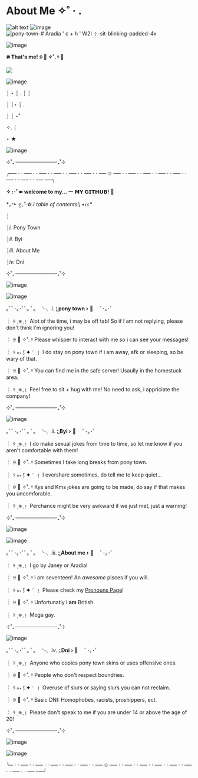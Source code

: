 # About Me ✧˚ · .

![alt text](https://github.com/KleptoZombie/KleptoZombie/assets/167636403/6a14ce6b-ef6b-4b0b-af16-a2673c5dfc6f)       ![image](https://github.com/KleptoZombie/KleptoZombie/assets/167636403/fb018248-b8b7-4e4e-a390-3f325f342fbd)
        ![pony-town-# Aradia ' c + h ' W2I ⊹-sit-blinking-padded-4x](https://github.com/KleptoZombie/KleptoZombie/assets/167636403/08911a20-7c47-40e5-a918-3332dadeddab)

![image](https://github.com/KleptoZombie/KleptoZombie/assets/167636403/497b1a2f-31ba-47f4-b304-38833b0821aa)


**🢅 That's me! ୭ 🧷 ✧˚. ᵎᵎ 🎀**

![](https://komarev.com/ghpvc/?username=kleptozombie&color=red)

![image](https://github.com/KleptoZombie/KleptoZombie/assets/167636403/9094d2e1-a43c-43cf-bb57-aa1569d9b930)



┊ ⋆ ┊   .   ┊   ┊

┊    ┊⋆     ┊   .

┊    ┊       ⋆˚ ⁭      ⁭ ⁭ ⁭ ⁭ ⁭ ⁭ ⁭ ⁭

✧. ┊ ⁭ ⁭ ⁭ ⁭ ⁭ ⁭ ⁭ ⁭ ⁭

⋆ ★



![image](https://github.com/KleptoZombie/KleptoZombie/assets/167636403/0289b9d5-e767-47a3-aa91-d5c0d667f3da)

⊹˚₊‧───────────‧₊˚⊹


╭── ⋅ ⋅ ── ⋅ ⋅ ── ⋅ ⋅ ── ⋅ ⋅ ── ⋅ ⋅ ── ⋅ ⋅ ── ✩ ── ⋅ ⋅ ── ⋅ ⋅ ── ⋅ ⋅ ── ⋅ ⋅ ── ⋅ ⋅ ── ⋅ ⋅ ── ⋅ ⋅ ── ──╮
 
**✧ :･ﾟ➽ welcome to my... ー 𝗠𝗬 𝗚𝗜𝗧𝗛𝗨𝗕!** 🍒

 **｡↷ ✧*̥₊˚‧☆ﾐ table of contents!¡ •ଓ.°**

┊

┊*i.*   Pony Town

┊*ii.*  Byi

┊*iii.* About Me                                                                                                                       

┊*iv.*  Dni

⊹˚₊‧───────────‧₊˚⊹

![image](https://github.com/KleptoZombie/KleptoZombie/assets/167636403/977843e8-4de3-4de3-9e48-cc97ec84abe4)

![image](https://github.com/KleptoZombie/KleptoZombie/assets/167636403/a9b544ca-d7ac-442c-bff9-023c2201674a)


 ｡ﾟﾟ･｡･ﾟﾟ｡
ﾟ。  ╰╮ *i*. **:̲  pony town   ›** 🎸
　ﾟ･｡･ﾟ  

┊    ୨ ۪  𖦹 ֢﹗     Alot of the time, i may be off tab! So if I am not replying, please don't think I'm ignoring you!                                                                                           

┊    ୭ 🧷 ✧˚. ᵎᵎ     Please whisper to interact with me so i can see your messages!

┊    ୨ ๑˖  ⟆ ✦  ◜﹗     I do stay on pony town if i am away, afk or sleeping, so be wary of that.

┊    ୭ 🧷 ✧˚. ᵎᵎ     You can find me in the safe server! Usaully in the homestuck area.

┊    ୨ ۪  𖦹 ֢﹗     Feel free to sit + hug with me! No need to ask, i appriciate the company!

⊹˚₊‧───────────‧₊˚⊹

![image](https://github.com/KleptoZombie/KleptoZombie/assets/167636403/eeda7cd6-4333-45e0-980b-c726ac085be7)



 ｡ﾟﾟ･｡･ﾟﾟ｡
ﾟ。  ╰╮ *ii*. **:̲  Byi   ›** 🍓
　ﾟ･｡･ﾟ  

┊    ୨ ۪  𖦹 ֢﹗     I do make sexual jokes from time to time, so let me know if you aren't comfortable with them!                                                                                       

┊    ୭ 🧷 ✧˚. ᵎᵎ     Sometimes I take long breaks from pony town.

┊    ୨ ๑˖  ⟆ ✦  ◜﹗     I overshare sometimes, do tell me to keep quiet...

┊    ୭ 🧷 ✧˚. ᵎᵎ     Kys and Kms jokes are going to be made, do say if that makes you uncomforable.

┊    ୨ ۪  𖦹 ֢﹗     Perchance might be very awkward if we just met, just a warning!

⊹˚₊‧───────────‧₊˚⊹

![image](https://github.com/KleptoZombie/KleptoZombie/assets/167636403/201dfc36-e615-4656-834f-0a5fab426339)

![image](https://github.com/KleptoZombie/KleptoZombie/assets/167636403/32da8b2b-8aa8-4089-ae41-ec8159e3d1cb)


 ｡ﾟﾟ･｡･ﾟﾟ｡
ﾟ。  ╰╮ *iii*. **:̲  About me   ›** 💌
　ﾟ･｡･ﾟ  

┊    ୨ ۪  𖦹 ֢﹗     I go by Janey or Aradia!                                                                                     

┊    ୭ 🧷 ✧˚. ᵎᵎ     I am seventeen! An *awesome* pisces if you will.    

┊    ୨ ๑˖  ⟆ ✦  ◜﹗     Please check my [Pronouns Page](https://en.pronouns.page/@kl3ptozombie)!

┊    ୭ 🧷 ✧˚. ᵎᵎ     Unfortunatly i **am** British.

┊    ୨ ۪  𖦹 ֢﹗     Mega gay.

⊹˚₊‧───────────‧₊˚⊹

![image](https://github.com/KleptoZombie/KleptoZombie/assets/167636403/eeda7cd6-4333-45e0-980b-c726ac085be7)


 ｡ﾟﾟ･｡･ﾟﾟ｡
ﾟ。  ╰╮ *iv*. **:̲  Dni   ›** 🍷
　ﾟ･｡･ﾟ  

┊    ୨ ۪  𖦹 ֢﹗     Anyone who copies pony town skins or uses offensive ones.                                                                                       

┊    ୭ 🧷 ✧˚. ᵎᵎ     People who don't respect boundries.

┊    ୨ ๑˖  ⟆ ✦  ◜﹗     Overuse of slurs or saying slurs you can not reclaim.

┊    ୭ 🧷 ✧˚. ᵎᵎ     Basic DNI: Homophobes, racists, proshippers, ect.

┊    ୨ ۪  𖦹 ֢﹗     Please don't speak to me if you are under 14 or above the age of 20!

⊹˚₊‧───────────‧₊˚⊹

![image](https://github.com/KleptoZombie/KleptoZombie/assets/167636403/1547dcbc-4825-4579-941c-b6b85344fb7f)

![image](https://github.com/KleptoZombie/KleptoZombie/assets/167636403/b0d178f1-c433-45e2-be03-25e5f00669f0)


╰─ ⋅ ⋅ ── ⋅ ⋅ ── ⋅ ⋅ ── ⋅ ⋅ ── ⋅ ⋅ ── ⋅ ⋅ ── ✩ ── ⋅ ⋅ ── ⋅ ⋅ ── ⋅ ⋅ ── ⋅ ⋅ ── ⋅ ⋅ ── ⋅ ⋅ ── ⋅ ⋅ ── ──╯
